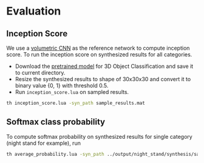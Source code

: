 # Evaluation

## Inception Score

We use a [volumetric CNN](https://github.com/charlesq34/3dcnn.torch) as the reference network to compute inception score.
To run the inception score on synthesized results for all categories.
- Download the [pretrained model](https://shapenet.cs.stanford.edu/media/3dnin_fc.zip) for 3D Object Classification and save it to current directory.
- Resize the synthesized results to shape of 30x30x30 and convert it to binary value {0, 1} with threshold 0.5.
- Run `inception_score.lua` on sampled results.
```bash
th inception_score.lua -syn_path sample_results.mat
```

## Softmax class probability

To compute softmax probability on synthesized results for single category (night stand for example), run
```bash
th average_probability.lua -syn_path ../output/night_stand/synthesis/sample2990.mat -class night_stand
```
